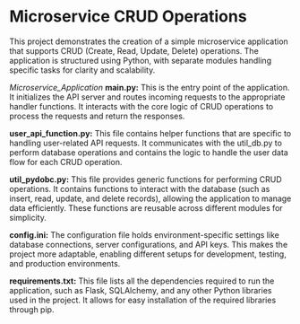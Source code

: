 # Microservice CRUD Operations
This project demonstrates the creation of a simple microservice application that supports CRUD (Create, Read, Update, Delete) operations. The application is structured using Python, with separate modules handling specific tasks for clarity and scalability.

*Microservice_Application*
**main.py:** 
This is the entry point of the application. It initializes the API server and routes incoming requests to the appropriate handler functions. It interacts with the core logic of CRUD operations to process the requests and return the responses.

**user_api_function.py:** 
This file contains helper functions that are specific to handling user-related API requests. It communicates with the util_db.py to perform database operations and contains the logic to handle the user data flow for each CRUD operation.

**util_pydobc.py:** 
This file provides generic functions for performing CRUD operations. It contains functions to interact with the database (such as insert, read, update, and delete records), allowing the application to manage data efficiently. These functions are reusable across different modules for simplicity.

**config.ini:** 
The configuration file holds environment-specific settings like database connections, server configurations, and API keys. This makes the project more adaptable, enabling different setups for development, testing, and production environments.

**requirements.txt:** 
This file lists all the dependencies required to run the application, such as Flask, SQLAlchemy, and any other Python libraries used in the project. It allows for easy installation of the required libraries through pip.

